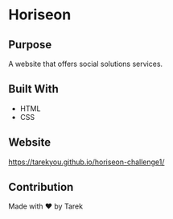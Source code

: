 # Horiseon

## Purpose
A website that offers social solutions services.

## Built With
* HTML
* CSS

## Website
https://tarekyou.github.io/horiseon-challenge1/

## Contribution
Made with ❤️ by Tarek

